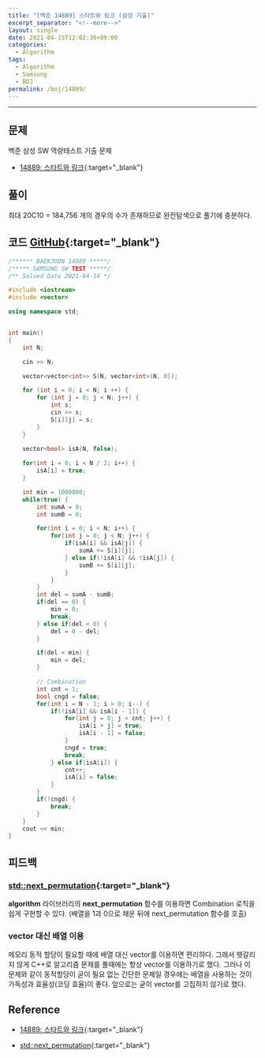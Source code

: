 ```yaml
---
title: "[백준 14889] 스타트와 링크 (삼성 기출)"
excerpt_separator: "<!--more-->"
layout: single
date: 2021-04-15T12:02:30+09:00
categories:
  - Algorithm
tags:
  - Algorithm
  - Samsung
  - BOJ
permalink: /boj/14889/
---
```

---

## 문제

백준 삼성 SW 역량테스트 기출 문제

* [14889: 스타트와 링크](https://www.acmicpc.net/problem/14889){:target="_blank"}
<!--more-->

## 풀이

최대 20C10 = 184,756 개의 경우의 수가 존재하므로 완전탐색으로 풀기에 충분하다.

## 코드 [GitHub](https://github.com/unionyy/algorithm/blob/main/samsung/14889_startlink.cpp){:target="_blank"}

```cpp
/****** BAEKJOON 14889 *****/
/***** SAMSUNG SW TEST *****/
/** Solved Date 2021-04-14 */

#include <iostream>
#include <vector>

using namespace std;


int main()
{
	int N;

	cin >> N;

    vector<vector<int>> S(N, vector<int>(N, 0));

    for (int i = 0; i < N; i ++) {
        for (int j = 0; j < N; j++) {
            int s;
            cin >> s;
            S[i][j] = s;
        }
    }
	
	vector<bool> isA(N, false);

    for(int i = 0; i < N / 2; i++) {
        isA[i] = true;
    }

    int min = 1000000;
    while(true) {
        int sumA = 0;
        int sumB = 0;

        for(int i = 0; i < N; i++) {
            for(int j = 0; j < N; j++) {
                if(isA[i] && isA[j]) {
                    sumA += S[i][j];
                } else if(!isA[i] && !isA[j]) {
                    sumB += S[i][j];
                }
            }
        }
        int del = sumA - sumB;
        if(del == 0) {
            min = 0;
            break;
        } else if(del < 0) {
            del = 0 - del;
        }

        if(del < min) {
            min = del;
        }

        // Combination
        int cnt = 1;
        bool cngd = false;
        for(int i = N - 1; i > 0; i--) {
            if(!isA[i] && isA[i - 1]) {
                for(int j = 0; j < cnt; j++) {
                    isA[i + j] = true;
                    isA[i - 1] = false;
                }
                cngd = true;
                break;
            } else if(isA[i]) {
                cnt++;
                isA[i] = false;
            }
        }
        if(!cngd) {
            break;
        }
    }
    cout << min;
}
```

## 피드백

### [std::next_permutation](http://www.cplusplus.com/reference/algorithm/next_permutation/){:target="_blank"}

**algorithm** 라이브러리의 **next_permutation** 함수를 이용하면 Combination 로직을 쉽게 구현할 수 있다. (배열을 1과 0으로 채운 뒤에 next_permutation 함수를 호출)

### vector 대신 배열 이용

메모리 동적 할당이 필요할 때에 배열 대신 vector를 이용하면 편리하다. 그래서 헷갈리지 않게 C++로 알고리즘 문제를 풀때에는 항상 vector를 이용하기로 했다. 그러나 이 문제와 같이 동적할당이 굳이 필요 없는 간단한 문제일 경우에는 배열을 사용하는 것이 가독성과 효율성(코딩 효율)이 좋다. 앞으로는 굳이 vector를 고집하지 않기로 했다.

## Reference

* [14889: 스타트와 링크](https://www.acmicpc.net/problem/14889){:target="_blank"}

* [std::next_permutation](http://www.cplusplus.com/reference/algorithm/next_permutation/){:target="_blank"}